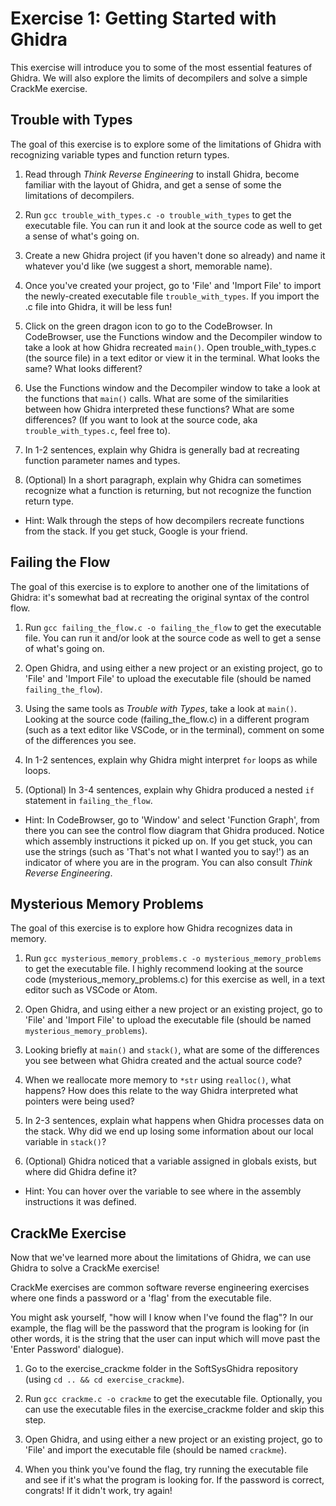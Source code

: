 # Exercise 1: Getting Started with Ghidra

This exercise will introduce you to some of the most essential features of Ghidra.
We will also explore the limits of decompilers and solve a simple CrackMe exercise.

## Trouble with Types
The goal of this exercise is to explore some of the limitations of Ghidra with
recognizing variable types and function return types.

1) Read through *Think Reverse Engineering* to install Ghidra, become familiar with
the layout of Ghidra, and get a sense of some the limitations of decompilers.

2) Run `gcc trouble_with_types.c -o trouble_with_types` to get the executable file.
You can run it and look at the source code as well to get a sense of what's going on.

3) Create a new Ghidra project (if you haven't done so already) and name it
whatever you'd like (we suggest a short, memorable name).

4) Once you've created your project, go to 'File' and 'Import File' to import the
newly-created executable file `trouble_with_types`. If you import the .c file
into Ghidra, it will be less fun!

5) Click on the green dragon icon to go to the CodeBrowser. In CodeBrowser, use
the Functions window and the Decompiler window to take a look at how
Ghidra recreated `main()`. Open trouble_with_types.c (the source file) in a
text editor or view it in the terminal. What looks the same? What looks different?

6) Use the Functions window and the Decompiler window to take a look at the functions
that `main()` calls. What are some of the similarities between how Ghidra interpreted
these functions? What are some differences? (If you want to look at the source code,
  aka `trouble_with_types.c`, feel free to).

7) In 1-2 sentences, explain why Ghidra is generally bad at recreating
function parameter names and types.

8) (Optional) In a short paragraph, explain why Ghidra can sometimes recognize
what a function is returning, but not recognize the function return type.
- Hint: Walk through the steps of how decompilers recreate functions from the stack.
If you get stuck, Google is your friend.


## Failing the Flow
The goal of this exercise is to explore to another one of the limitations of Ghidra:
it's somewhat bad at recreating the original syntax of the control flow.

1) Run `gcc failing_the_flow.c -o failing_the_flow` to get the executable file.
You can run it and/or look at the source code as well to get a sense of what's going on.

2) Open Ghidra, and using either a new project or an existing project, go to 'File'
and 'Import File' to upload the executable file (should be named `failing_the_flow`).

3) Using the same tools as *Trouble with Types*, take a look at `main()`.
Looking at the source code (failing_the_flow.c) in a different program (such as a
  text editor like VSCode, or in the terminal), comment on some of the differences
  you see.

4) In 1-2 sentences, explain why Ghidra might interpret `for` loops as
while loops.

5) (Optional) In 3-4 sentences, explain why Ghidra produced a nested `if` statement
in `failing_the_flow`.
- Hint: In CodeBrowser, go to 'Window' and select 'Function Graph', from there you
can see the control flow diagram that Ghidra produced. Notice which assembly instructions
it picked up on. If you get stuck, you can use the strings (such as 'That's not
what I wanted you to say!') as an indicator of where you are in the program. You
can also consult *Think Reverse Engineering*.

## Mysterious Memory Problems
The goal of this exercise is to explore how Ghidra recognizes data in memory.

1) Run `gcc mysterious_memory_problems.c -o mysterious_memory_problems` to get
the executable file. I highly recommend looking at the source code
(mysterious_memory_problems.c) for this exercise as well, in a text editor such as
 VSCode or Atom.

2) Open Ghidra, and using either a new project or an existing project, go to 'File'
and 'Import File' to upload the executable file (should be named
  `mysterious_memory_problems`).

3) Looking briefly at `main()` and `stack()`, what are some of the differences
you see between what Ghidra created and the actual source code?

4) When we reallocate more memory to `*str` using `realloc()`, what happens? How
does this relate to the way Ghidra interpreted what pointers were being used?

5) In 2-3 sentences, explain what happens when Ghidra processes data on the stack.
Why did we end up losing some information about our local variable in `stack()`?

6) (Optional) Ghidra noticed that a variable assigned in globals exists, but
where did Ghidra define it?
- Hint: You can hover over the variable to see where in the assembly instructions it
was defined.

## CrackMe Exercise
Now that we've learned more about the limitations of Ghidra, we can use Ghidra
to solve a CrackMe exercise!

CrackMe exercises are common software reverse engineering exercises where one
finds a password or a 'flag' from the executable file.

You might ask yourself, "how will I know when I've found the flag"? In our example, the flag
will be the password that the program is looking for (in other words, it is the string
  that the user can input which will move past the 'Enter Password' dialogue).

1) Go to the exercise_crackme folder in the SoftSysGhidra repository (using `cd .. && cd exercise_crackme`).

2) Run `gcc crackme.c -o crackme` to get the executable file. Optionally, you can
use the executable files in the exercise_crackme folder and skip this step.

3) Open Ghidra, and using either a new project or an existing project, go to 'File'
and import the executable file (should be named `crackme`).

4) When you think you've found the flag, try running the executable file and
see if it's what the program is looking for. If the password is correct, congrats!
If it didn't work, try again!
